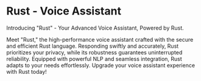 # Rust - Voice Assistant
Introducing "Rust" - Your Advanced Voice Assistant, Powered by Rust.

Meet "Rust," the high-performance voice assistant crafted with the secure and efficient Rust language. Responding swiftly and accurately, Rust prioritizes your privacy, while its robustness guarantees uninterrupted reliability. Equipped with powerful NLP and seamless integration, Rust adapts to your needs effortlessly. Upgrade your voice assistant experience with Rust today!

